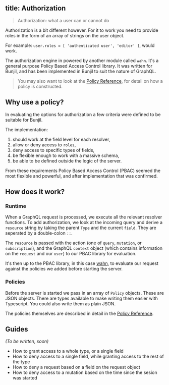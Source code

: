 title: Authorization
---

> Authorization: what a user can or cannot do

Authorization is a bit different however. For it to work you need to provide roles in the form of  an array of strings on the user object.

For example: `user.roles = [ 'authenticated user', 'editor' ]`, would work.

The authorization engine in powered by another module called `wahn`. It's a general purpose Policy Based Access Control library. It was written for Bunjil, and has been implemented in Bunjil to suit the nature of GraphQL.

> You may also want to look at the [Policy Reference](/api/policy.html), for detail on how a policy is constructed.

## Why use a policy?

In evaluating the options for authorization a few criteria were defined to be suitable for Bunjil.

The implementation:
1. should work at the field level for each resolver,
2. allow or deny access to `roles`,
3. deny access to specific types of fields,
4. be flexible enough to work with a massive schema,
5. be able to be defined outside the logic of the server.

From these requirements Policy Based Access Control (PBAC) seemed the most flexible and powerful, and after implementation that was confirmed.

## How does it work?

### Runtime
When a GraphQL request is processed, we execute all the relevant resolver functions. To add authorization, we look at the incoming query and derive a `resource` string by taking the parent `Type` and the current `field`. They are seperated by a double-colon `::`.

The `resource` is passed with the action (one of `query`, `mutation`, or `subscription`), and the GraphQL `context` object (which contains information on the `request` and our `user`) to our PBAC library for evaluation.

It's then up to the PBAC library, in this case [wahn](https://www.npm.org/package/wahn), to evaluate our request against the policies we added before starting the server.

### Policies

Before the server is started we pass in an array of `Policy` objects. These are JSON objects. There are types available to make writing them easier with Typescript. You could also write them as plain JSON.

The policies themselves are described in detail in the [Policy Reference](/api/policy.html).


## Guides

*(To be written, soon)*
- How to grant access to a whole type, or a single field
- How to deny access to a single field, while granting access to the rest of the type
- How to deny a request based on a field on the request object
- How to deny access to a mutation based on the time since the sesion was started
